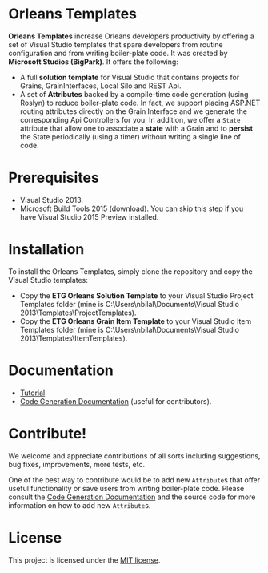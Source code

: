 Orleans Templates
=======
**Orleans Templates** increase Orleans developers productivity by offering a set of Visual Studio templates that spare developers from routine configuration and from writing boiler-plate code. It was created by **Microsoft Studios (BigPark)**. It offers the following:

* A full **solution template** for Visual Studio that contains projects for Grains, GrainInterfaces, Local Silo and REST Api.
* A set of **Attributes** backed by a compile-time code generation (using Roslyn) to reduce boiler-plate code. In fact, we support placing ASP.NET routing attributes directly on the Grain Interface and we generate the corresponding Api Controllers for you. In addition, we offer a `State` attribute that allow one to associate a **state** with a Grain and to **persist** the State periodically (using a timer) without writing a single line of code.

Prerequisites
=======
* Visual Studio 2013.
* Microsoft Build Tools 2015 ([download](http://go.microsoft.com/?linkid=9863815)). You can skip this step if you have Visual Studio 2015 Preview installed.

Installation
=======
To install the Orleans Templates, simply clone the repository and copy the Visual Studio templates:
* Copy the **ETG Orleans Solution Template** to your Visual Studio Project Templates folder (mine is C:\Users\nbilal\Documents\Visual Studio 2013\Templates\ProjectTemplates).
* Copy the **ETG Orleans Grain Item Template** to your Visual Studio Item Templates folder (mine is C:\Users\nbilal\Documents\Visual Studio 2013\Templates\ItemTemplates).

Documentation 
=======
* [Tutorial](Documentation/Tutorial.md)
* [Code Generation Documentation] (useful for contributors).

Contribute!
=======
We welcome and appreciate contributions of all sorts including suggestions, bug fixes, improvements, more tests, etc.

One of the best way to contribute would be to add new `Attribute`s that offer useful functionality or save users from writing boiler-plate code. Please consult the [Code Generation Documentation] and the source code for more information on how to add new `Attribute`s.

License
=======
This project is licensed under the [MIT license](LICENSE).

[Code Generation Documentation]: Documentation/CodeGenDocumentation.md
